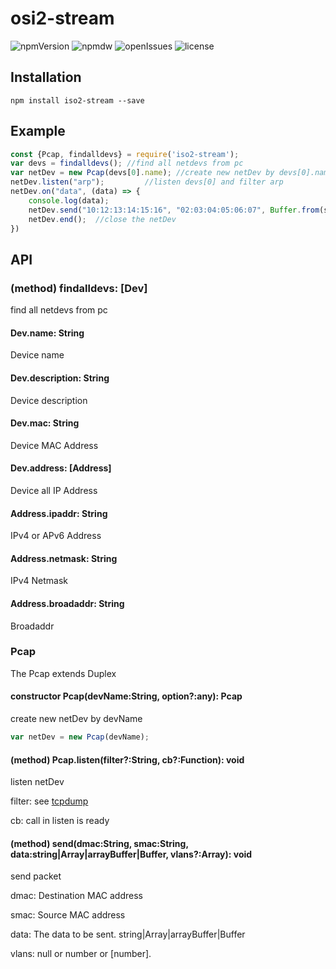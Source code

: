 # osi2-stream
![npmVersion](https://img.shields.io/npm/v/osi2-stream.svg)
![npmdw](https://img.shields.io/npm/dw/osi2-stream.svg)
![openIssues](https://img.shields.io/github/issues/trackds/osi2-stream.svg)
![license](https://img.shields.io/github/license/trackds/osi2-stream.svg)
## Installation
    npm install iso2-stream --save
## Example
```js
const {Pcap, findalldevs} = require('iso2-stream');
var devs = findalldevs(); //find all netdevs from pc
var netDev = new Pcap(devs[0].name); //create new netDev by devs[0].name
netDev.listen("arp");         //listen devs[0] and filter arp
netDev.on("data", (data) => {
    console.log(data);
    netDev.send("10:12:13:14:15:16", "02:03:04:05:06:07", Buffer.from(sendData));  //send packet from 02:03:04:05:06:07 => 10:12:13:14:15:16
    netDev.end();  //close the netDev
})
```
## API
### (method) findalldevs: [Dev]
find all netdevs from pc
#### Dev.name: String
Device name
#### Dev.description: String
Device description
#### Dev.mac: String
Device MAC Address
#### Dev.address: [Address]
Device all IP Address
#### Address.ipaddr: String
IPv4 or APv6 Address
#### Address.netmask: String
IPv4 Netmask
#### Address.broadaddr: String
Broadaddr

### Pcap
The Pcap extends Duplex
#### constructor Pcap(devName:String, option?:any): Pcap
create new netDev by devName

```js
var netDev = new Pcap(devName);
```

#### (method) Pcap.listen(filter?:String, cb?:Function): void
listen netDev

filter: see [tcpdump](https://www.winpcap.org/docs/docs_412/html/group__language.html)

cb: call in listen is ready

#### (method) send(dmac:String, smac:String, data:string|Array|arrayBuffer|Buffer, vlans?:Array<number>): void
send packet

dmac: Destination MAC address

smac: Source MAC address

data: The data to be sent. string|Array|arrayBuffer|Buffer

vlans: null or number or [number].


